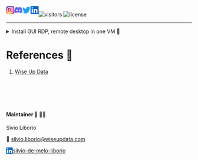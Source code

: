 <a href="https://github.com/wiseupdata/wiseupdata">
  <img align="left" alt="Wise Up Data's Instagram" width="22px" src="https://raw.githubusercontent.com/wiseupdata/wiseupdata/main/assets/instagram.png" />   
</a> 
<a href="https://github.com/wiseupdata/wiseupdata">
  <img align="left" alt="wise Up Data's Discord" width="22px" src="https://github.com/wiseupdata/wiseupdata/blob/main/assets/discord.svg" />
</a>
<a href="https://github.com/wiseupdata/wiseupdata">
  <img align="left" alt="wise Up Data | Twitter" width="22px" src="https://github.com/wiseupdata/wiseupdata/blob/main/assets/twitter.svg" />
</a>
<a href="https://github.com/wiseupdata/wiseupdata">
  <img align="left" alt="wise Up Data's LinkedIN" width="22px" src="https://raw.githubusercontent.com/wiseupdata/wiseupdata/200536ac97c85161cdfea6de4fc9b271ba197c2d/assets/linkedin.svg" />
</a>

![visitors](https://visitor-badge.glitch.me/badge?page_id=wiseupdata.virtual-machines-vm&left_color=green&right_color=black)
![license](https://img.shields.io/github/license/wiseupdata/virtual-machines-vm)

---

<a name="readme-top"></a>

<details>
<summary>
    Install GUI RDP, remote desktop in one VM 🚀️
</summary>

### Let's update the Ubuntu system 👀️
```
sudo apt update
sudo apt upgrade
```
<img align="center" alt="gif" src="assets/update.gif" width="700" />
</img>
<br />

### Install the X2Go server
```
sudo apt install software-properties-common
sudo add-apt-repository ppa:x2go/stable
sudo apt update
sudo apt install x2goserver x2goserver-xsession
```
<img align="center" alt="gif" src="assets/x2go.gif" width="700" />
</img>
<br />

### Install the xfce4 server
```
sudo apt install xfce4
```
<img align="center" alt="gif" src="assets/xfce4.gif" width="700" />
</img>
<br />

### Start the X2Go server
```
sudo systemctl start x2goserver
```
<img align="center" alt="gif" src="assets/x2goserver.gif" width="700" />

</details>

# References 🎉️ 

1. [Wise Up Data](https://github.com/wiseupdata)

<br /><br />
---

#### Maintainer 🤗 👨‍💻

Sivio Liborio

📧 silvio.liborio@wiseupdata.com

<a href="https://www.linkedin.com/in/silvio-de-melo-liborio">silvio-de-melo-liborio <img align="left" alt="LinkedIN" width="18px" src="https://raw.githubusercontent.com/wiseupdata/wsl-latest/main/assets/linkedin.svg" />
</a>
